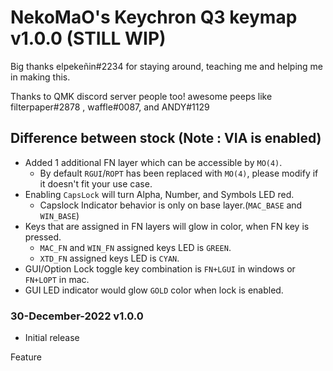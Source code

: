 # NekoMaO's Keychron Q3 keymap v1.0.0 (STILL WIP)
Big thanks elpekeñin#2234 for staying around, teaching me and helping me in making this.

Thanks to QMK discord server people too! awesome peeps like filterpaper#2878 , waffle#0087, and ANDY#1129

## Difference between stock (Note : VIA is enabled)
- Added 1 additional FN layer which can be accessible by `MO(4)`.
  - By default `RGUI`/`ROPT` has been replaced with `MO(4)`, please modify if it doesn't fit your use case. 
- Enabling `CapsLock` will turn Alpha, Number, and Symbols LED red.
  - Capslock Indicator behavior is only on base layer.(`MAC_BASE` and `WIN_BASE`)
- Keys that are assigned in FN layers will glow in color, when FN key is pressed.
  - `MAC_FN` and `WIN_FN` assigned keys LED is `GREEN`.
  - `XTD_FN` assigned keys LED is `CYAN`.
- GUI/Option Lock toggle key combination is `FN+LGUI` in windows or `FN+LOPT` in mac.
- GUI LED indicator would glow `GOLD` color when lock is enabled.


### 30-December-2022 v1.0.0
- Initial release

Feature
